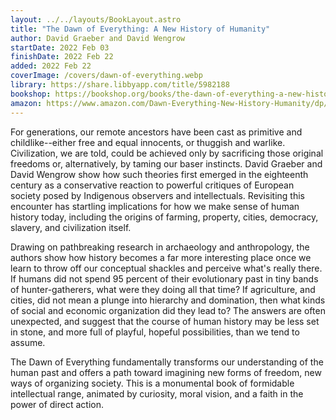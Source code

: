 ```yaml
---
layout: ../../layouts/BookLayout.astro
title: "The Dawn of Everything: A New History of Humanity"
author: David Graeber and David Wengrow
startDate: 2022 Feb 03
finishDate: 2022 Feb 22
added: 2022 Feb 22
coverImage: /covers/dawn-of-everything.webp
library: https://share.libbyapp.com/title/5982188
bookshop: https://bookshop.org/books/the-dawn-of-everything-a-new-history-of-humanity/9780374157357
amazon: https://www.amazon.com/Dawn-Everything-New-History-Humanity/dp/0374157359
---
```


For generations, our remote ancestors have been cast as primitive and childlike--either free and equal innocents, or thuggish and warlike. Civilization, we are told, could be achieved only by sacrificing those original freedoms or, alternatively, by taming our baser instincts. David Graeber and David Wengrow show how such theories first emerged in the eighteenth century as a conservative reaction to powerful critiques of European society posed by Indigenous observers and intellectuals. Revisiting this encounter has startling implications for how we make sense of human history today, including the origins of farming, property, cities, democracy, slavery, and civilization itself.

Drawing on pathbreaking research in archaeology and anthropology, the authors show how history becomes a far more interesting place once we learn to throw off our conceptual shackles and perceive what's really there. If humans did not spend 95 percent of their evolutionary past in tiny bands of hunter-gatherers, what were they doing all that time? If agriculture, and cities, did not mean a plunge into hierarchy and domination, then what kinds of social and economic organization did they lead to? The answers are often unexpected, and suggest that the course of human history may be less set in stone, and more full of playful, hopeful possibilities, than we tend to assume.

The Dawn of Everything fundamentally transforms our understanding of the human past and offers a path toward imagining new forms of freedom, new ways of organizing society. This is a monumental book of formidable intellectual range, animated by curiosity, moral vision, and a faith in the power of direct action.

<!-- ### Notes & Highlights -->
